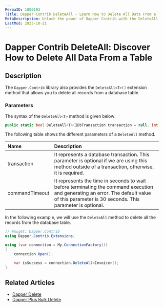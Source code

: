 ```yaml
---
PermaID: 1000193
Title: Dapper Contrib DeleteAll - Learn How to Delete All Data From a Table
MetaDescription: Unlock the power of Dapper Contrib with the DeleteAll method to delete all data from a table. Learn how to use the simplest way to delete all rows from a database table without writing any SQL.
LastMod: 2023-10-21
---
```


# Dapper Contrib DeleteAll: Discover How to Delete All Data From a Table

## Description

The `Dapper.Contrib` library also provides the `DeleteAll<T>()` extension method that allows you to delete all records from a database table.

### Parameters

The syntax of the `DeleteAll<T>` method is given below:

```csharp
public static bool DeleteAll<T>(IDbTransaction transaction = null, int? commandTimeout = null)
```

The following table shows the different parameters of a `DeleteAll` method.

| Name | Description |
| :--- | :---------- |
| transaction    | It represents a database transaction. This parameter is optional if we are using this method outside of a transaction, otherwise, it is required. |
| commandTimeout | It represents the time in seconds to wait before terminating the command execution and generating an error. The default value of this parameter is 30 seconds. This parameter is optional. |

In the following example, we will use the `DeleteAll` method to delete all the records from the database table.

```csharp
// @nuget: Dapper.Contrib 
using Dapper.Contrib.Extensions;

using (var connection = My.ConnectionFactory())
{
    connection.Open();

    var isSuccess = connection.DeleteAll<Invoice>();
}
```

## Related Articles

- [Dapper Delete](/execute#example-execute-delete)
- [Dapper Plus Bulk Delete](/bulk-delete)